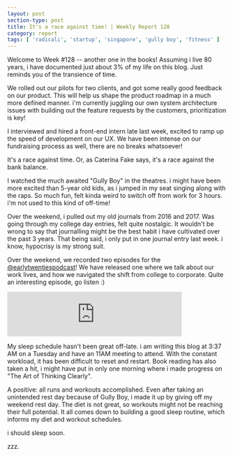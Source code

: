 ```yaml
---
layout: post
section-type: post
title: It's a race against time! | Weekly Report 128
category: report
tags: [ 'radicali', 'startup', 'singapore', 'gully boy', 'fitness' ]
---
```


Welcome to Week #128 -- another one in the books! Assuming i live 80 years, i have documented just about 3% of my life on this blog. Just reminds you of the transience of time.

We rolled out our pilots for two clients, and got some really good feedback on our product. This will help us shape the product roadmap in a much more defined manner. i'm currently juggling our own system architecture issues with building out the feature requests by the customers, prioritization is key! 

I interviewed and hired a front-end intern late last week, excited to ramp up the speed of development on our UX. We have been intense on our fundraising process as well, there are no breaks whatsoever! 

It's a race against time. Or, as Caterina Fake says, it's a race against the bank balance. 

I watched the much awaited "Gully Boy" in the theatres. i might have been more excited than 5-year old kids, as i jumped in my seat singing along with the raps. So much fun, felt kinda weird to switch off from work for 3 hours. i'm not used to this kind of off-time!

Over the weekend, i pulled out my old journals from 2016 and 2017. Was going through my college day entries, felt quite nostalgic. It wouldn't be wrong to say that journalling might be the best habit i have cultivated over the past 3 years. That being said, i only put in one journal entry last week. i know, hypocrisy is my strong suit.

Over the weekend, we recorded two episodes for the [@earlytwentiespodcast](https://www.instagram.com/earlytwentiespodcast/)! We have released one where we talk about our work lives, and how we navigated the shift from college to corporate. Quite an interesting episode, go listen :)

<iframe src="https://anchor.fm/earlytwenties/embed/episodes/Ep-9-One-third-of-our-lives--Jobs-e37o0d" height="102px" width="400px" frameborder="0" scrolling="no"></iframe>

My sleep schedule hasn't been great off-late. i am writing this blog at 3:37 AM on a Tuesday and have an 11AM meeting to attend. With the constant workload, it has been difficult to reset and restart. Book reading has also taken a hit, i might have put in only one morning where i made progress on "The Art of Thinking Clearly". 

A positive: all runs and workouts accomplished. Even after taking an unintended rest day because of Gully Boy, i made it up by giving off my weekend rest day. The diet is not great, so workouts might not be reaching their full potential. It all comes down to building a good sleep routine, which informs my diet and workout schedules. 

i should sleep soon. 

zzz.